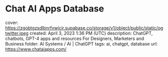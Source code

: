 # Chat AI Apps Database

cover: https://zgobtgzsdlbnrfvwjcir.supabase.co/storage/v1/object/public/static/ogtwitter.jpeg
created: April 3, 2023 1:36 PM (UTC)
description: ChatGPT, chatbots, GPT-4 apps and resources For Designers, Marketers and Business
folder: AI Systems / AI | ChatGPT
tags: ai, chatgpt, database
url: https://www.chataiapps.com/